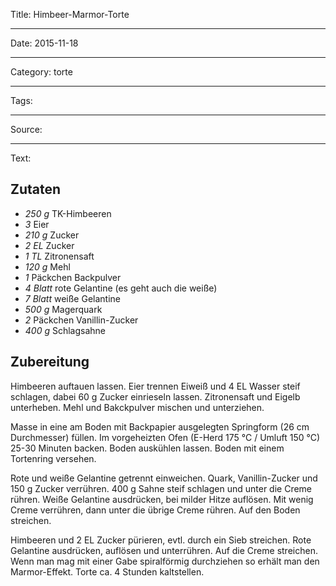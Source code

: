 Title: Himbeer-Marmor-Torte

----

Date: 2015-11-18

----

Category: torte

----

Tags: 

----

Source: 

----

Text: 

## Zutaten
- *250 g* TK-Himbeeren
- *3*  Eier
- *210 g*  Zucker
- *2 EL*  Zucker
- *1 TL*  Zitronensaft
- *120 g*  Mehl
- *1*  Päckchen Backpulver
- *4 Blatt*  rote Gelantine (es geht auch die weiße)
- *7 Blatt*  weiße Gelantine
- *500 g*  Magerquark
- *2*  Päckchen Vanillin-Zucker
- *400 g*  Schlagsahne

## Zubereitung
Himbeeren auftauen lassen. Eier trennen Eiweiß und 4 EL Wasser steif schlagen, dabei 60 g Zucker einrieseln lassen. Zitronensaft und Eigelb unterheben. Mehl und Bakckpulver mischen und unterziehen. 

Masse in eine am Boden mit Backpapier ausgelegten Springform (26 cm Durchmesser) füllen. Im vorgeheizten Ofen (E-Herd 175 °C / Umluft 150 °C) 25-30 Minuten backen. Boden auskühlen lassen. Boden mit einem Tortenring versehen. 

Rote und weiße Gelantine getrennt einweichen. Quark, Vanillin-Zucker und 150 g Zucker verrühren. 400 g Sahne steif schlagen und unter die Creme rühren. Weiße Gelantine ausdrücken, bei milder Hitze auflösen. Mit wenig Creme verrühren, dann unter die übrige Creme rühren. Auf den Boden streichen. 

Himbeeren und 2 EL Zucker pürieren, evtl. durch ein Sieb streichen. Rote Gelantine ausdrücken, auflösen und unterrühren. Auf die Creme streichen. Wenn man mag mit einer Gabe spiralförmig durchziehen so erhält man den Marmor-Effekt. Torte ca. 4 Stunden kaltstellen.